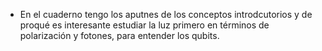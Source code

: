 

- En el cuaderno tengo los aputnes de los conceptos introdcutorios y de proqué es interesante estudiar la luz primero en términos de polarización y fotones, para entender los qubits.

